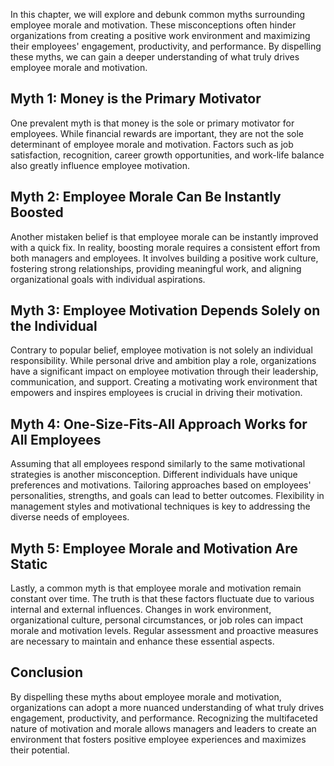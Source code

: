 
In this chapter, we will explore and debunk common myths surrounding employee morale and motivation. These misconceptions often hinder organizations from creating a positive work environment and maximizing their employees' engagement, productivity, and performance. By dispelling these myths, we can gain a deeper understanding of what truly drives employee morale and motivation.

Myth 1: Money is the Primary Motivator
--------------------------------------

One prevalent myth is that money is the sole or primary motivator for employees. While financial rewards are important, they are not the sole determinant of employee morale and motivation. Factors such as job satisfaction, recognition, career growth opportunities, and work-life balance also greatly influence employee motivation.

Myth 2: Employee Morale Can Be Instantly Boosted
------------------------------------------------

Another mistaken belief is that employee morale can be instantly improved with a quick fix. In reality, boosting morale requires a consistent effort from both managers and employees. It involves building a positive work culture, fostering strong relationships, providing meaningful work, and aligning organizational goals with individual aspirations.

Myth 3: Employee Motivation Depends Solely on the Individual
------------------------------------------------------------

Contrary to popular belief, employee motivation is not solely an individual responsibility. While personal drive and ambition play a role, organizations have a significant impact on employee motivation through their leadership, communication, and support. Creating a motivating work environment that empowers and inspires employees is crucial in driving their motivation.

Myth 4: One-Size-Fits-All Approach Works for All Employees
----------------------------------------------------------

Assuming that all employees respond similarly to the same motivational strategies is another misconception. Different individuals have unique preferences and motivations. Tailoring approaches based on employees' personalities, strengths, and goals can lead to better outcomes. Flexibility in management styles and motivational techniques is key to addressing the diverse needs of employees.

Myth 5: Employee Morale and Motivation Are Static
-------------------------------------------------

Lastly, a common myth is that employee morale and motivation remain constant over time. The truth is that these factors fluctuate due to various internal and external influences. Changes in work environment, organizational culture, personal circumstances, or job roles can impact morale and motivation levels. Regular assessment and proactive measures are necessary to maintain and enhance these essential aspects.

Conclusion
----------

By dispelling these myths about employee morale and motivation, organizations can adopt a more nuanced understanding of what truly drives engagement, productivity, and performance. Recognizing the multifaceted nature of motivation and morale allows managers and leaders to create an environment that fosters positive employee experiences and maximizes their potential.
